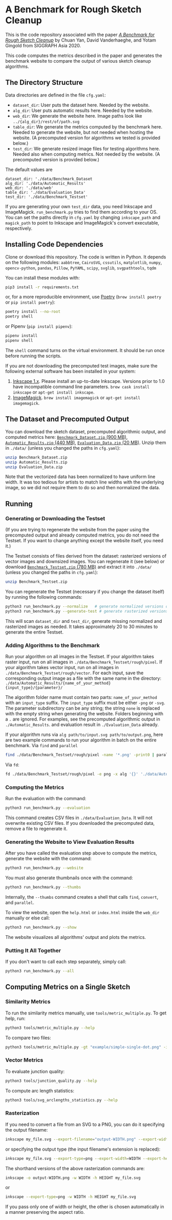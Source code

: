 # A Benchmark for Rough Sketch Cleanup

This is the code repository associated with the paper <a href="https://cragl.cs.gmu.edu/sketchbench/">*A Benchmark for Rough Sketch Cleanup*</a> by Chuan Yan, David Vanderhaeghe, and Yotam Gingold from SIGGRAPH Asia 2020.

This code computes the metrics described in the paper and generates the benchmark website
to compare the output of various sketch cleanup algorithms.

## The Directory Structure

Data directories are defined in the file `cfg.yaml`:

* `dataset_dir`: User puts the dataset here. Needed by the website.
* `alg_dir`: User puts automatic results here. Needed by the website.
* `web_dir`: We generate the website here. Image paths look like `../{alg_dir}/rest/of/path.svg`
* `table_dir`: We generate the metrics computed by the benchmark here. Needed to generate the website, but not needed when hosting the website. (A precomputed version for algorithms we tested is provided below.)
* `test_dir`: We generate resized image files for testing algorithms here. Needed also when computing metrics. Not needed by the website. (A precomputed version is provided below.)

The default values are
```
dataset_dir: './data/Benchmark_Dataset
alg_dir: './data/Automatic_Results'
web_dir: './data/web'
table_dir: './data/Evaluation_Data'
test_dir: './data/Benchmark_Testset'
```

If you are generating your own `test_dir` data, you need Inkscape and ImageMagick.
`run_benchmark.py` tries to find them according to your OS.
You can set the paths directly in `cfg.yaml` by changing `inkscape_path` and `magick_path` to point to Inkscape and ImageMagick's convert executable, respectively.


## Installing Code Dependencies

Clone or download this repository. The code is written in Python. It depends on the following modules: `aabbtree`, `CairoSVG`, `cssutils`, `matplotlib`, `numpy`, `opencv-python`, `pandas`, `Pillow`, `PyYAML`, `scipy`, `svglib`, `svgpathtools`, `tqdm`

You can install these modules with:
```bash
pip3 install -r requirements.txt
```
or, for a more reproducible environment, use [Poetry](https://python-poetry.org/docs/#installation) (`brew install poetry` or `pip install poetry`):
```bash
poetry install --no-root
poetry shell
```
or Pipenv (`pip install pipenv`):
```bash
pipenv install
pipenv shell
```
The `shell` command turns on the virtual environment.
It should be run once before running the scripts.

If you are not downloading the precomputed test images, make sure the following external software has been installed in your system:

1. [Inkscape 1.x](https://inkscape.org/). Please install an up-to-date Inkscape. Versions prior to 1.0 have incompatible command line parameters. `brew cask install inkscape` or `apt-get install inkscape`.
2. [ImageMagick](https://imagemagick.org/script/download.php). `brew install imagemagick` or `apt-get install imagemagick`.


## The Dataset and Precomputed Output

You can download the sketch dataset, precomputed algorithmic output, and computed metrics here: [`Benchmark_Dataset.zip` (900 MB)](https://cragl.cs.gmu.edu/sketchbench/Benchmark_Dataset.zip), [`Automatic_Results.zip` (440 MB)](https://cragl.cs.gmu.edu/sketchbench/Automatic_Results.zip), [`Evaluation_Data.zip` (20 MB)](https://cragl.cs.gmu.edu/sketchbench/Evaluation_Data.zip).
Unzip them in `./data/` (unless you changed the paths in `cfg.yaml`):
```bash
unzip Benchmark_Dataset.zip
unzip Automatic_Results.zip
unzip Evaluation_Data.zip
```

Note that the vectorized data has been normalized to have uniform line width.
It was too tedious for artists to match line widths with the underlying image, so we did not require them to do so and then normalized the data.

## Running

### Generating or Downloading the Testset

(If you are trying to regenerate the website from the paper using the precomputed output and already computed metrics, you do not need the Testset. If you want to change anything except the website itself, you need it.)

The Testset consists of files derived from the dataset: rasterized versions of vector images and downsized images.
You can regenerate it (see below) or download [`Benchmark_Testset.zip` (780 MB)](https://cragl.cs.gmu.edu/sketchbench/Benchmark_Testset.zip) and extract it into `./data/` (unless you changed the paths in `cfg.yaml`):
```bash
unzip Benchmark_Testset.zip
```

You can regenerate the Testset (necessary if you change the dataset itself) by running the following commands:
```bash
python3 run_benchmark.py --normalize   # generate normalized versions of SVGs
python3 run_benchmark.py --generate-test # generate rasterized versions of Dataset, at different resolutions
```

This will scan `dataset_dir` and `test_dir`, generate missing
normalized and rasterized images as needed.
It takes approximately 20 to 30 minutes to generate the entire Testset.

### Adding Algorithms to the Benchmark

Run your algorithm on all images in the Testset.
If your algorithm takes raster input, run on all images in `./data/Benchmark_Testset/rough/pixel`.
If your algorithm takes vector input, run on all images in `./data/Benchmark_Testset/rough/vector`.
For each input, save the corresponding output image as a file with the same name
in the directory: `./data/Automatic_Results/{name_of_your_method}{input_type}/{parameter}/`

The algorithm folder name must contain two parts:
`name_of_your_method` with an `input_type` suffix.
The `input_type` suffix must be either `-png` or `-svg`.
The parameter subdirectory can be any string;
the string `none` is replaced with the empty string when generating the website.
Folders beginning with a `.` are ignored.
For examples, see the precomputed algorithmic output in `./Automatic_Results`.
and evaluation result in `./Evaluation_Data` already.

If your algorithm runs via `alg path/to/input.svg path/to/output.png`, here are two example commands to run your algorithm in batch on the entire benchmark. Via `find` and `parallel`
```bash
find ./data/Benchmark_Testset/rough/pixel -name '*.png' -print0 | parallel -0 alg '{}' './data/Automatic_Results/MyAlgorithm-png/none/{/.}.svg'
```
Via `fd`:
```bash
fd ./data/Benchmark_Testset/rough/pixel -e png -x alg '{}' './data/Automatic_Results/MyAlgorithm-png/none/{/.}.svg'
```

### Computing the Metrics

Run the evaluation with the command:

```bash
python3 run_benchmark.py --evaluation
```   

This command creates CSV files in `./data/Evaluation_Data`.
It will not overwrite existing CSV files. If you downloaded the precomputed data, remove a file to regenerate it.

### Generating the Website to View Evaluation Results

After you have called the evaluation step above to compute the metrics, generate the website with the command:

```bash
python3 run_benchmark.py --website
```

You must also generate thumbnails once with the command:

```bash
python3 run_benchmark.py --thumbs
```

Internally, the `--thumbs` command creates a shell that calls `find`, `convert`, and `parallel`.

To view the website, open the `help.html` or `index.html` inside the `web_dir` manually or else call:

```bash
python3 run_benchmark.py --show
```

The website visualizes all algorithms' output and plots the metrics.

### Putting It All Together

If you don't want to call each step separately, simply call:

```bash
python3 run_benchmark.py --all
```

## Computing Metrics on a Single Sketch

### Similarity Metrics

To run the similarity metrics manually, use `tools/metric_multiple.py`. To get help, run:

```bash
python3 tools/metric_multiple.py --help
```

To compare two files:

```bash
python3 tools/metric_multiple.py -gt "example/simple-single-dot.png" -i "example/simple-single-dot-horizontal1.png" -d 0 --f-measure --chamfer --hausdorff
```

### Vector Metrics

To evaluate junction quality:

```bash
python3 tools/junction_quality.py --help
```

To compute arc length statistics:

```bash
python3 tools/svg_arclengths_statistics.py --help
```

### Rasterization

If you need to convert a file from an SVG to a PNG, you can do it specifying the output filename:

```bash
inkscape my_file.svg --export-filename="output-WIDTH.png" --export-width=WIDTH --export-height=HEIGHT
```
or specifying the output type (the input filename's extension is replaced):
```bash
inkscape my_file.svg --export-type=png --export-width=WIDTH --export-height=HEIGHT
```

The shorthand versions of the above rasterization commands are:

```bash
inkscape -o output-WIDTH.png -w WIDTH -h HEIGHT my_file.svg
```

or

```bash
inkscape --export-type=png -w WIDTH -h HEIGHT my_file.svg
```

If you pass only one of width or height, the other is chosen automatically in a manner preserving the aspect ratio.
